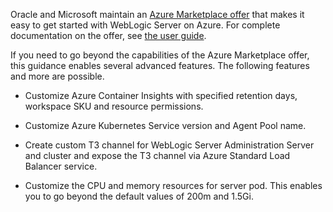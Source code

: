 Oracle and Microsoft maintain an [Azure Marketplace offer](https://portal.azure.com/?feature.customPortal=false#create/oracle.20210620-wls-on-aks20210620-wls-on-aks) that 
makes it easy to get started with WebLogic Server on Azure.  For complete documentation on the offer, see [the user guide](https://oracle.github.io/weblogic-kubernetes-operator/userguide/aks/). 

If you need to go beyond the capabilities of the Azure Marketplace offer, this guidance enables several advanced features.  The following features and more are possible.

- Customize Azure Container Insights with specified retention days, workspace SKU and resource permissions.

- Customize Azure Kubernetes Service version and Agent Pool name.

- Create custom T3 channel for WebLogic Server Administration Server and cluster and expose the T3 channel via Azure Standard Load Balancer service.

- Customize the CPU and memory resources for server pod. This enables you to go beyond the default values of 200m and 1.5Gi.
